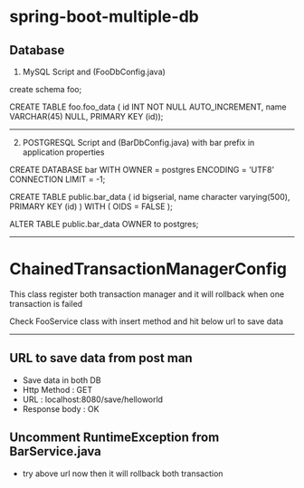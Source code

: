 # spring-boot-multiple-db
 
## Database 
1) MySQL Script and (FooDbConfig.java)

create schema foo;

CREATE TABLE foo.foo_data 
( id INT NOT NULL AUTO_INCREMENT,  name VARCHAR(45) NULL, PRIMARY KEY (id));


--------------------------------------------

2) POSTGRESQL Script and (BarDbConfig.java) with bar prefix in application properties

CREATE DATABASE bar
    WITH 
    OWNER = postgres
    ENCODING = 'UTF8'
    CONNECTION LIMIT = -1;
    
    
CREATE TABLE public.bar_data
(
    id bigserial,
    name character varying(500),
    PRIMARY KEY (id)
)
WITH (
    OIDS = FALSE
);

ALTER TABLE public.bar_data
    OWNER to postgres;
    
-----------------------------------------------------------

# ChainedTransactionManagerConfig
  This class register both transaction manager and it will rollback when one transaction is failed
  
  Check FooService class with insert method and hit below url to save data




----------------------------------------------------------- 
## URL to save data from post man 
- Save data in both DB
- Http Method : GET
- URL : localhost:8080/save/helloworld
- Response body : OK


## Uncomment RuntimeException from BarService.java
- try above url now then it will rollback both transaction 
